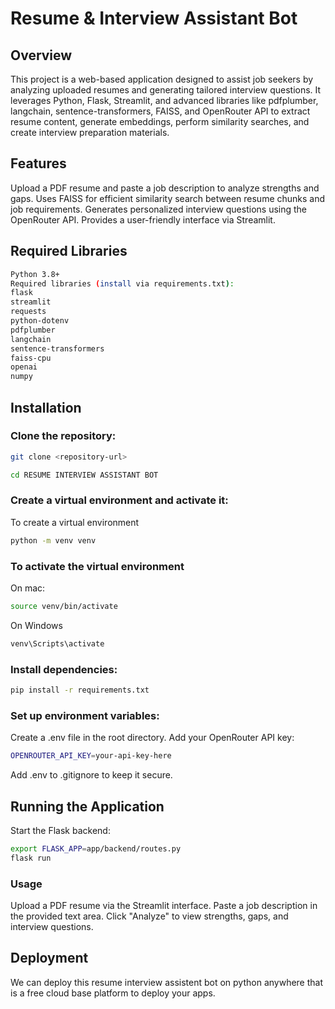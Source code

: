 # Resume & Interview Assistant Bot

## Overview
This project is a web-based application designed to assist job seekers by analyzing uploaded resumes and generating tailored interview questions. It leverages Python, Flask, Streamlit, and advanced libraries like pdfplumber, langchain, sentence-transformers, FAISS, and OpenRouter API to extract resume content, generate embeddings, perform similarity searches, and create interview preparation materials.

## Features
Upload a PDF resume and paste a job description to analyze strengths and gaps.
Uses FAISS for efficient similarity search between resume chunks and job requirements.
Generates personalized interview questions using the OpenRouter API.
Provides a user-friendly interface via Streamlit.

## Required Libraries
```bash
Python 3.8+
Required libraries (install via requirements.txt):
flask
streamlit
requests
python-dotenv
pdfplumber
langchain
sentence-transformers
faiss-cpu
openai
numpy
```


## Installation

### Clone the repository:
```bash
git clone <repository-url>
```
```bash
cd RESUME INTERVIEW ASSISTANT BOT
```


### Create a virtual environment and activate it:
To create a virtual environment
```bash
python -m venv venv
```
### To activate the virtual environment
On mac:
```bash
source venv/bin/activate
```
On Windows
```bash
venv\Scripts\activate
```


### Install dependencies:
```bash
pip install -r requirements.txt
```


### Set up environment variables:
Create a .env file in the root directory.
Add your OpenRouter API 
key:
```bash
OPENROUTER_API_KEY=your-api-key-here
```

Add .env to .gitignore to keep it secure.



## Running the Application

Start the Flask backend:
```bash 
export FLASK_APP=app/backend/routes.py
flask run
```



### Usage

Upload a PDF resume via the Streamlit interface.
Paste a job description in the provided text area.
Click "Analyze" to view strengths, gaps, and interview questions.



## Deployment
We can deploy this resume interview assistent bot on python anywhere that is a free cloud base platform to deploy your apps. 




